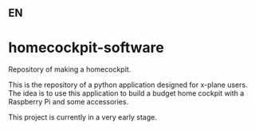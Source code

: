 ## EN
# homecockpit-software
Repository of making a homecockpit.

This is the repository of a python application designed for x-plane users. The idea is to use this application to build a budget home cockpit with a Raspberry Pi and some accessories. 

This project is currently in a very early stage. 
